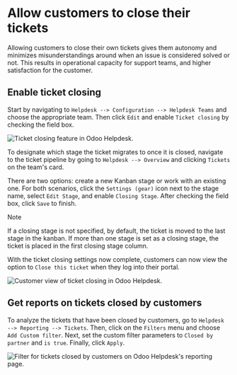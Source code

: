 # Allow customers to close their tickets

Allowing customers to close their own tickets gives them autonomy and
minimizes misunderstandings around when an issue is considered solved or
not. This results in operational capacity for support teams, and higher
satisfaction for the customer.

## Enable ticket closing

Start by navigating to `Helpdesk --> Configuration --> Helpdesk Teams`
and choose the appropriate team. Then click `Edit` and enable `Ticket
closing` by checking the field box.

![Ticket closing feature in Odoo
Helpdesk.](close_tickets/close-ticket-settings.png)

To designate which stage the ticket migrates to once it is closed,
navigate to the ticket pipeline by going to `Helpdesk --> Overview` and
clicking `Tickets` on the team's card.

There are two options: create a new Kanban stage or work with an
existing one. For both scenarios, click the `Settings (gear)` icon next
to the stage name, select `Edit Stage`, and enable `Closing Stage`.
After checking the field box, click `Save` to finish.

<div class="note">

<div class="title">

Note

</div>

If a closing stage is not specified, by default, the ticket is moved to
the last stage in the kanban. If more than one stage is set as a closing
stage, the ticket is placed in the first closing stage column.

</div>

With the ticket closing settings now complete, customers can now view
the option to `Close this ticket` when they log into their portal.

![Customer view of ticket closing in Odoo
Helpdesk.](close_tickets/customer-view-close-ticket.png)

## Get reports on tickets closed by customers

To analyze the tickets that have been closed by customers, go to
`Helpdesk -->
Reporting --> Tickets`. Then, click on the `Filters` menu and choose
`Add
Custom filter`. Next, set the custom filter parameters to `Closed by
partner` and `is true`. Finally, click `Apply`.

![Filter for tickets closed by customers on Odoo Helpdesk's reporting
page.](close_tickets/closed-by-search-filter.png)

